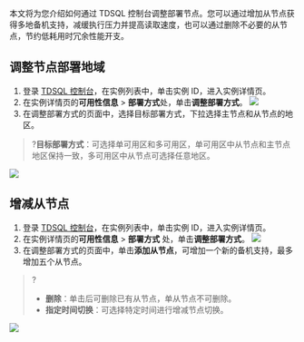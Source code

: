 本文将为您介绍如何通过 TDSQL 控制台调整部署节点。您可以通过增加从节点获得多地备机支持，减缓执行压力并提高读取速度，也可以通过删除不必要的从节点，节约低耗用时冗余性能开支。

## 调整节点部署地域
1. 登录  [TDSQL 控制台](https://console.cloud.tencent.com/tdsqld/instance-tdmysql)，在实例列表中，单击实例 ID，进入实例详情页。
2. 在实例详情页的**可用性信息** > **部署方式**处，单击**调整部署方式**。
![](https://qcloudimg.tencent-cloud.cn/raw/d7c71bf55da5dbcc905bc2ffb1719195.png)
3. 在调整部署方式的页面中，选择目标部署方式，下拉选择主节点和从节点的地区。
>?**目标部署方式**：可选择单可用区和多可用区，单可用区中从节点和主节点地区保持一致，多可用区中从节点可选择任意地区。
>
![](https://qcloudimg.tencent-cloud.cn/raw/89f4473183ac0ac6fd8bcee1affbbcda.png)

## 增减从节点
1. 登录  [TDSQL 控制台](https://console.cloud.tencent.com/tdsqld/instance-tdmysql)，在实例列表中，单击实例 ID，进入实例详情页。
2. 在实例详情页的**可用性信息** > **部署方式** 处，单击**调整部署方式**。
![](https://qcloudimg.tencent-cloud.cn/raw/d7c71bf55da5dbcc905bc2ffb1719195.png)
3. 在调整部署方式的页面中，单击**添加从节点**，可增加一个新的备机支持，最多增加五个从节点。
>?
>- **删除**：单击后可删除已有从节点，单从节点不可删除。
>- **指定时间切换**：可选择特定时间进行增减节点切换。
>
![](https://qcloudimg.tencent-cloud.cn/raw/00d30c45c51b01b5ba71f3b36b2b44f7.png)
